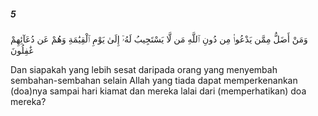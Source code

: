 ##### 5

<span class="ayah">وَمَنْ أَضَلُّ مِمَّن يَدْعُوا۟ مِن دُونِ ٱللَّهِ مَن لَّا يَسْتَجِيبُ لَهُۥٓ إِلَىٰ يَوْمِ ٱلْقِيَٰمَةِ وَهُمْ عَن دُعَآئِهِمْ غَٰفِلُونَ</span>

<span class="ayah_translation">Dan siapakah yang lebih sesat daripada orang yang menyembah sembahan-sembahan selain Allah yang tiada dapat memperkenankan (doa)nya sampai hari kiamat dan mereka lalai dari (memperhatikan) doa mereka?</span>
